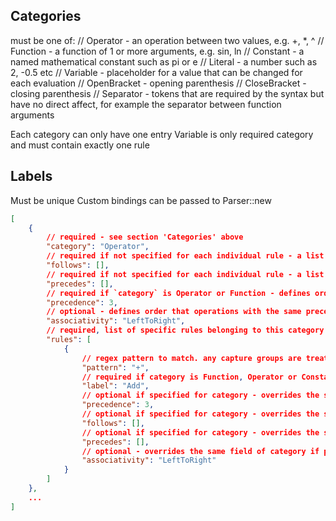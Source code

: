 ## Categories

must be one of:
//     Operator - an operation between two values, e.g. +, *, ^ 
//     Function - a function of 1 or more arguments, e.g. sin, ln
//     Constant - a named mathematical constant such as pi or e
//     Literal - a number such as 2, -0.5 etc
//     Variable - placeholder for a value that can be changed for each evaluation
//     OpenBracket - opening parenthesis
//     CloseBracket -  closing parenthesis
//     Separator - tokens that are required by the syntax but have no direct affect, for example the separator between function arguments
        
Each category can only have one entry
Variable is only required category and must contain exactly one rule

## Labels

Must be unique
Custom bindings can be passed to Parser::new

```json
[
    {
        // required - see section 'Categories' above
        "category": "Operator",
        // required if not specified for each individual rule - a list of categories that may appear directly after this token
        "follows": [],
        // required if not specified for each individual rule - a list of categories that may appear directly before this token
        "precedes": [],
        // required if `category` is Operator or Function - defines order operations are resolved
        "precedence": 3,
        // optional - defines order that operations with the same precedence are resolved. May be LeftToRight or RightToLeft, defaults to LeftToRight
        "associativity": "LeftToRight",
        // required, list of specific rules belonging to this category
        "rules": [
            {
                // regex pattern to match. any capture groups are treated as subsequent tokens and will be parsed next
                "pattern": "+",
                // required if category is Function, Operator or Constant - unique label for code function associated with this operation or constant
                "label": "Add",
                // optional if specified for category - overrides the same field of category if present
                "precedence": 3,
                // optional if specified for category - overrides the same field of category if present
                "follows": [],
                // optional if specified for category - overrides the same field of category if present
                "precedes": [],
                // optional - overrides the same field of category if present
                "associativity": "LeftToRight"
            }
        ]
    },
    ...
]
```